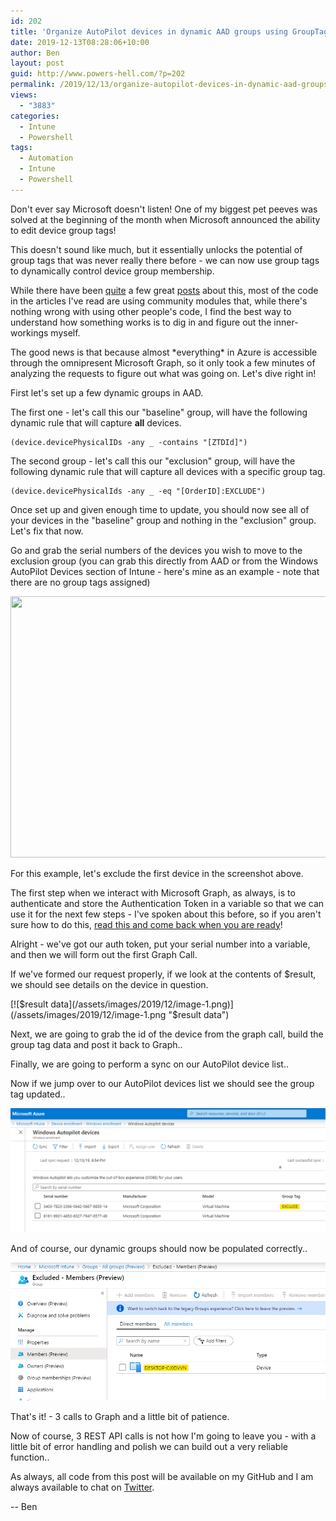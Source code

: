 ```yaml
---
id: 202
title: 'Organize AutoPilot devices in dynamic AAD groups using GroupTags & PowerShell'
date: 2019-12-13T08:28:06+10:00
author: Ben
layout: post
guid: http://www.powers-hell.com/?p=202
permalink: /2019/12/13/organize-autopilot-devices-in-dynamic-aad-groups-using-grouptags-powershell/
views:
  - "3883"
categories:
  - Intune
  - Powershell
tags:
  - Automation
  - Intune
  - Powershell
---
```

Don't ever say Microsoft doesn't listen! One of my biggest pet peeves was solved at the beginning of the month when Microsoft announced the ability to edit device group tags!

This doesn't sound like much, but it essentially unlocks the potential of group tags that was never really there before - we can now use group tags to dynamically control device group membership.

<!--more-->

While there have been [quite](https://oofhours.com/2019/11/25/now-you-can-edit-group-tags-and-computer-names-for-windows-autopilot-devices/) a few great [posts](https://blog.alschneiter.com/2019/11/26/edit-group-tag-and-computer-name-in-windows-autopilot/) about this, most of the code in the articles I've read are using community modules that, while there's nothing wrong with using other people's code, I find the best way to understand how something works is to dig in and figure out the inner-workings myself.

The good news is that because almost \*everything\* in Azure is accessible through the omnipresent Microsoft Graph, so it only took a few minutes of analyzing the requests to figure out what was going on. Let's dive right in!

First let's set up a few dynamic groups in AAD.

The first one - let's call this our "baseline" group, will have the following dynamic rule that will capture **all** devices.

<pre class="wp-block-code"><code>(device.devicePhysicalIDs -any _ -contains "[ZTDId]")</code></pre>

The second group - let's call this our "exclusion" group, will have the following dynamic rule that will capture all devices with a specific group tag.

<pre class="wp-block-code"><code>(device.devicePhysicalIds -any _ -eq "[OrderID]:EXCLUDE")</code></pre>

Once set up and given enough time to update, you should now see all of your devices in the "baseline" group and nothing in the "exclusion" group. Let's fix that now.

Go and grab the serial numbers of the devices you wish to move to the exclusion group (you can grab this directly from AAD or from the Windows AutoPilot Devices section of Intune - here's mine as an example - note that there are no group tags assigned)

<img loading="lazy" width="1024" height="418" src="/assets/images/2019/12/image-1024x418.png" alt="" class="wp-image-203" srcset="/assets/images/2019/12/image-1024x418.png 1024w, /assets/images/2019/12/image-300x123.png 300w, /assets/images/2019/12/image-768x314.png 768w, /assets/images/2019/12/image.png 1092w" sizes="(max-width: 1024px) 100vw, 1024px" />  

For this example, let's exclude the first device in the screenshot above.

The first step when we interact with Microsoft Graph, as always, is to authenticate and store the Authentication Token in a variable so that we can use it for the next few steps - I've spoken about this before, so if you aren't sure how to do this, [read this and come back when you are ready](https://powers-hell.com/2018/08/17/authenticate-to-microsoft-graph-in-powershell-in-two-lines-of-code/)!

Alright - we've got our auth token, put your serial number into a variable, and then we will form out the first Graph Call.

If we've formed our request properly, if we look at the contents of $result, we should see details on the device in question.

[![$result data](/assets/images/2019/12/image-1.png)](/assets/images/2019/12/image-1.png "$result data") 

Next, we are going to grab the id of the device from the graph call, build the group tag data and post it back to Graph..

Finally, we are going to perform a sync on our AutoPilot device list..

Now if we jump over to our AutoPilot devices list we should see the group tag updated..

[![Updated group tag](/assets/images/2019/12/image-2.png)](/assets/images/2019/12/image-2.png "Updated group tag")

And of course, our dynamic groups should now be populated correctly..

[![Dynamic groups](/assets/images/2019/12/image-3.png)](/assets/images/2019/12/image-3.png "Dynamic groups")

That's it! - 3 calls to Graph and a little bit of patience.

Now of course, 3 REST API calls is not how I'm going to leave you - with a little bit of error handling and polish we can build out a very reliable function..

As always, all code from this post will be available on my GitHub and I am always available to chat on [Twitter](https://twitter.com/powers_hell).

-- Ben